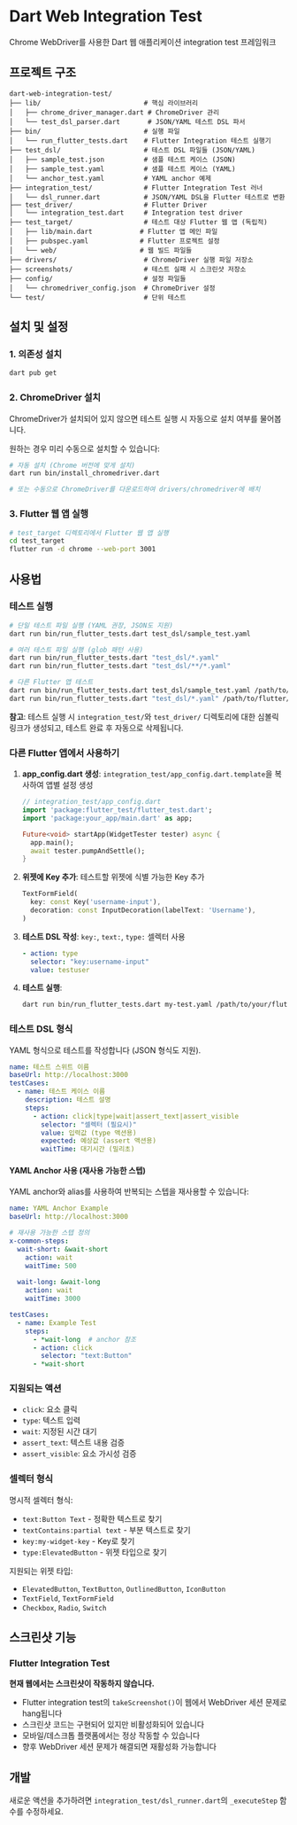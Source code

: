 # Dart Web Integration Test

Chrome WebDriver를 사용한 Dart 웹 애플리케이션 integration test 프레임워크

## 프로젝트 구조

```
dart-web-integration-test/
├── lib/                          # 핵심 라이브러리
│   ├── chrome_driver_manager.dart # ChromeDriver 관리
│   └── test_dsl_parser.dart       # JSON/YAML 테스트 DSL 파서
├── bin/                          # 실행 파일
│   └── run_flutter_tests.dart    # Flutter Integration 테스트 실행기
├── test_dsl/                     # 테스트 DSL 파일들 (JSON/YAML)
│   ├── sample_test.json          # 샘플 테스트 케이스 (JSON)
│   ├── sample_test.yaml          # 샘플 테스트 케이스 (YAML)
│   └── anchor_test.yaml          # YAML anchor 예제
├── integration_test/             # Flutter Integration Test 러너
│   └── dsl_runner.dart           # JSON/YAML DSL을 Flutter 테스트로 변환
├── test_driver/                  # Flutter Driver
│   └── integration_test.dart     # Integration test driver
├── test_target/                  # 테스트 대상 Flutter 웹 앱 (독립적)
│   ├── lib/main.dart            # Flutter 앱 메인 파일
│   ├── pubspec.yaml             # Flutter 프로젝트 설정
│   └── web/                     # 웹 빌드 파일들
├── drivers/                      # ChromeDriver 실행 파일 저장소
├── screenshots/                  # 테스트 실패 시 스크린샷 저장소
├── config/                       # 설정 파일들
│   └── chromedriver_config.json  # ChromeDriver 설정
└── test/                         # 단위 테스트
```

## 설치 및 설정

### 1. 의존성 설치
```bash
dart pub get
```

### 2. ChromeDriver 설치
ChromeDriver가 설치되어 있지 않으면 테스트 실행 시 자동으로 설치 여부를 물어봅니다.

원하는 경우 미리 수동으로 설치할 수 있습니다:

```bash
# 자동 설치 (Chrome 버전에 맞게 설치)
dart run bin/install_chromedriver.dart

# 또는 수동으로 ChromeDriver를 다운로드하여 drivers/chromedriver에 배치
```

### 3. Flutter 웹 앱 실행
```bash
# test_target 디렉토리에서 Flutter 웹 앱 실행
cd test_target
flutter run -d chrome --web-port 3001
```



## 사용법

### 테스트 실행

```bash
# 단일 테스트 파일 실행 (YAML 권장, JSON도 지원)
dart run bin/run_flutter_tests.dart test_dsl/sample_test.yaml

# 여러 테스트 파일 실행 (glob 패턴 사용)
dart run bin/run_flutter_tests.dart "test_dsl/*.yaml"
dart run bin/run_flutter_tests.dart "test_dsl/**/*.yaml"

# 다른 Flutter 앱 테스트
dart run bin/run_flutter_tests.dart test_dsl/sample_test.yaml /path/to/flutter/app
dart run bin/run_flutter_tests.dart "test_dsl/*.yaml" /path/to/flutter/app
```

**참고**: 테스트 실행 시 `integration_test/`와 `test_driver/` 디렉토리에 대한 심볼릭 링크가 생성되고, 테스트 완료 후 자동으로 삭제됩니다.

### 다른 Flutter 앱에서 사용하기

1. **app_config.dart 생성**: `integration_test/app_config.dart.template`을 복사하여 앱별 설정 생성
   ```dart
   // integration_test/app_config.dart
   import 'package:flutter_test/flutter_test.dart';
   import 'package:your_app/main.dart' as app;

   Future<void> startApp(WidgetTester tester) async {
     app.main();
     await tester.pumpAndSettle();
   }
   ```

2. **위젯에 Key 추가**: 테스트할 위젯에 식별 가능한 Key 추가
   ```dart
   TextFormField(
     key: const Key('username-input'),
     decoration: const InputDecoration(labelText: 'Username'),
   )
   ```

3. **테스트 DSL 작성**: `key:`, `text:`, `type:` 셀렉터 사용
   ```yaml
   - action: type
     selector: "key:username-input"
     value: testuser
   ```

4. **테스트 실행**:
   ```bash
   dart run bin/run_flutter_tests.dart my-test.yaml /path/to/your/flutter/app
   ```



### 테스트 DSL 형식

YAML 형식으로 테스트를 작성합니다 (JSON 형식도 지원).

```yaml
name: 테스트 스위트 이름
baseUrl: http://localhost:3000
testCases:
  - name: 테스트 케이스 이름
    description: 테스트 설명
    steps:
      - action: click|type|wait|assert_text|assert_visible
        selector: "셀렉터 (필요시)"
        value: 입력값 (type 액션용)
        expected: 예상값 (assert 액션용)
        waitTime: 대기시간 (밀리초)
```

#### YAML Anchor 사용 (재사용 가능한 스텝)

YAML anchor와 alias를 사용하여 반복되는 스텝을 재사용할 수 있습니다:

```yaml
name: YAML Anchor Example
baseUrl: http://localhost:3000

# 재사용 가능한 스텝 정의
x-common-steps:
  wait-short: &wait-short
    action: wait
    waitTime: 500
  
  wait-long: &wait-long
    action: wait
    waitTime: 3000

testCases:
  - name: Example Test
    steps:
      - *wait-long  # anchor 참조
      - action: click
        selector: "text:Button"
      - *wait-short
```

### 지원되는 액션

- `click`: 요소 클릭
- `type`: 텍스트 입력
- `wait`: 지정된 시간 대기
- `assert_text`: 텍스트 내용 검증
- `assert_visible`: 요소 가시성 검증

### 셀렉터 형식

명시적 셀렉터 형식:
- `text:Button Text` - 정확한 텍스트로 찾기
- `textContains:partial text` - 부분 텍스트로 찾기
- `key:my-widget-key` - Key로 찾기
- `type:ElevatedButton` - 위젯 타입으로 찾기

지원되는 위젯 타입:
- `ElevatedButton`, `TextButton`, `OutlinedButton`, `IconButton`
- `TextField`, `TextFormField`
- `Checkbox`, `Radio`, `Switch`

## 스크린샷 기능

### Flutter Integration Test
**현재 웹에서는 스크린샷이 작동하지 않습니다.**

- Flutter integration test의 `takeScreenshot()`이 웹에서 WebDriver 세션 문제로 hang됩니다
- 스크린샷 코드는 구현되어 있지만 비활성화되어 있습니다
- 모바일/데스크톱 플랫폼에서는 정상 작동할 수 있습니다
- 향후 WebDriver 세션 문제가 해결되면 재활성화 가능합니다

## 개발

새로운 액션을 추가하려면 `integration_test/dsl_runner.dart`의 `_executeStep` 함수를 수정하세요.
